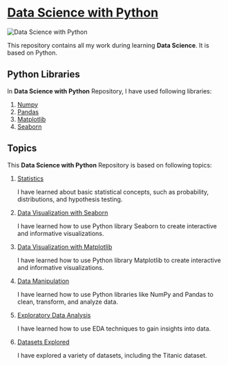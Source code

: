 # [Data Science with Python](https://github.com/SyedaAnoosha/Data-Science-with-Python)

![Data Science with Python](https://www.analyticsinsight.net/wp-content/uploads/2021/08/7-Benefits-of-Data-Science.jpg)

This repository contains all my work during learning <b>Data Science</b>. It is based on Python.  

## Python Libraries

In <b>Data Science with Python</b> Repository, I have used following libraries:

1. [Numpy](/Numpy%20Python/)
2. [Pandas](/Pandas%20Python/)
3. [Matplotlib](/Data%20Visualization%20Python/Seaborn/)
4. [Seaborn](/Data%20Visualization%20Python/Seaborn/)

## Topics

This <b>Data Science with Python</b> Repository is based on following topics:

1. [Statistics](/Statistics/)
    
    I have learned about basic statistical concepts, such as probability, distributions, and hypothesis testing.

2. [Data Visualization with Seaborn](/Data%20Visualization%20Python/Seaborn/)

    I have learned how to use Python library Seaborn to create interactive and informative visualizations.

3. [Data Visualization with Matplotlib](/Data%20Visualization%20Python/Matplotlib/)

    I have learned how to use Python library Matplotlib to create interactive and informative visualizations.

4. [Data Manipulation](/Pandas%20Python/)

    I have learned how to use Python libraries like NumPy and Pandas to clean, transform, and analyze data.

5. [Exploratory Data Analysis](/Exploratory%20Data%20Analysis/)

    I have learned how to use EDA techniques to gain insights into data.

6. [Datasets Explored](/Exploring%20Datasets/)

    I have explored a variety of datasets, including the Titanic dataset.